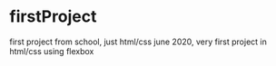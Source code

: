 # firstProject
first project from school, just html/css
june 2020, very first project in html/css using flexbox
